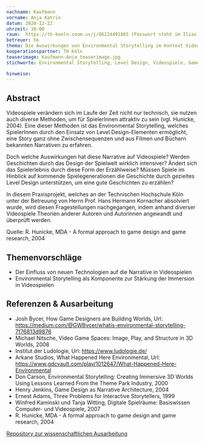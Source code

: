 ```yaml
---
nachname: Kaufmann
vorname: Anja Katrin
datum: 2020-12-22
uhrzeit: 10-00
raum:  https://th-koeln.zoom.us/j/86224491085 (Passwort steht im Ilias) Präsentation
betreuer: hk
thema: Die Auswirkungen von Environmental Storytelling im Kontext Videospiele auf die Erzählung von Geschichten
kooperationspartner: TH Köln
teaserimage: Kaufmann-Anja_teaserimage.jpg
stichworte: Environmental Storytelling, Level Design, Videospiele, Games, Narrative

hinweise:
---
```


## Abstract

Videospiele verändern sich im Laufe der Zeit nicht nur technisch, sie nutzen auch diverse Methoden, um für SpielerInnen attraktiv zu sein (vgl. Hunicke, 2004). Eine dieser Methoden ist das Environmental Storytelling, welches SpielerInnen durch den Einsatz von Level Design-Elementen ermöglicht, eine Story ganz ohne Zwischensequenzen und aus Filmen und Büchern bekannten Narrativen zu erfahren.

Doch welche Auswirkungen hat diese Narrative auf Videospiele? Werden Geschichten durch das Design der Spielwelt wirklich intensiver? Ändert sich das Spielerlebnis durch diese Form der Erzählweise? Müssen Spiele im Hinblick auf kommende Spielegenerationen die Geschichte durch gezieltes Level Design unterstützen, um eine gute Geschichten zu erzählen?

In diesem Praxisprojekt, welches an der Technischen Hochschule Köln unter der Betreuung von Herrn Prof. Hans Hermann Kornacher absolviert wurde, wird diesen Fragestellungen nachgegangen, indem anhand diverser Videospiele Theorien anderer Autoren und Autorinnen angewandt und überprüft werden.

Quelle: R. Hunicke, MDA - A formal approach to game design and game research, 2004

## Themenvorschläge

 - Der Einfluss von neuen Technologien auf die Narrative in Videospielen
 - Environmental Storytelling als Komponente zur Stärkung der Immersion in Videospielen
## Referenzen & Ausarbeitung
 - Josh Bycer, How Game Designers are Building Worlds,  Url: https://medium.com/@GWBycer/whatis-environmental-storytelling-7f76813d9876
 - Michael Nitsche, Video Game Spaces: Image, Play, and Structure in 3D Worlds, 2008 
 - Institut der Ludologie, Url: https://www.ludologie.de/
 - Arkane Studios, What Happened Here Environmental, Url: https://www.gdcvault.com/play/1012647/What-Happened-Here-Environmental
 - Don Carson, Environmental Storytelling: Creating Immersive 3D Worlds Using Lessons Learned From the Theme Park Industry, 2000
 - Henry Jenkins, Game Design as Narrative Architecture,  2004
 - Ernest Adams, Three Problems for Interactive Storytellers,  1999
 - Winfred Kaminski und Tanja Witting, Digitale Spielräume: Basiswissen Computer- und Videospiele, 2007
 - R. Hunicke, MDA - A formal approach to game design and game research, 2004

[Repository zur wissenschaftlichen Ausarbeitung](https://github.com/AnjaKatrinKaufmann93/KaufmannAnjaKatrin_PraxisprojektWiSe2021_EnvironmentalStorytelling/blob/main/KaufmannAnja_PP_EnvironmentalStorytelling_v1_3.pdf)
